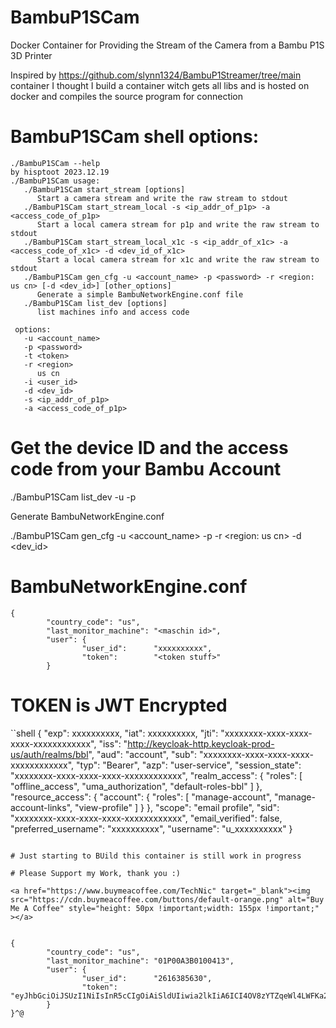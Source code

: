 # BambuP1SCam
Docker Container for Providing the Stream of the Camera from a Bambu P1S  3D Printer

Inspired by https://github.com/slynn1324/BambuP1Streamer/tree/main container I thought I build a container witch gets all libs and is hosted on docker and compiles the source program for connection


# BambuP1SCam shell options:

```shell
./BambuP1SCam --help
by hisptoot 2023.12.19
./BambuP1SCam usage:
   ./BambuP1SCam start_stream [options]
      Start a camera stream and write the raw stream to stdout
   ./BambuP1SCam start_stream_local -s <ip_addr_of_p1p> -a <access_code_of_p1p>
      Start a local camera stream for p1p and write the raw stream to stdout
   ./BambuP1SCam start_stream_local_x1c -s <ip_addr_of_x1c> -a <access_code_of_x1c> -d <dev_id_of_x1c>
      Start a local camera stream for x1c and write the raw stream to stdout
   ./BambuP1SCam gen_cfg -u <account_name> -p <password> -r <region: us cn> [-d <dev_id>] [other_options]
      Generate a simple BambuNetworkEngine.conf file
   ./BambuP1SCam list_dev [options]
      list machines info and access code

 options:
   -u <account_name>
   -p <password>
   -t <token>
   -r <region>
      us cn
   -i <user_id>
   -d <dev_id>
   -s <ip_addr_of_p1p>
   -a <access_code_of_p1p>
```

# Get the device ID and the access code from your Bambu Account

./BambuP1SCam list_dev -u <user> -p <password>

Generate BambuNetworkEngine.conf

./BambuP1SCam gen_cfg -u <account_name> -p <password> -r <region: us cn> -d <dev_id>

# BambuNetworkEngine.conf 

```shell
{
        "country_code": "us",
        "last_monitor_machine": "<maschin id>",
        "user": {
                "user_id":      "xxxxxxxxxx",
                "token":        "<token stuff>"
        }
```
# TOKEN is  JWT Encrypted

``shell
{
    "exp": xxxxxxxxxx,
    "iat": xxxxxxxxxx,
    "jti": "xxxxxxxx-xxxx-xxxx-xxxx-xxxxxxxxxxxx",
    "iss": "http://keycloak-http.keycloak-prod-us/auth/realms/bbl",
    "aud": "account",
    "sub": "xxxxxxxx-xxxx-xxxx-xxxx-xxxxxxxxxxxx",
    "typ": "Bearer",
    "azp": "user-service",
    "session_state": "xxxxxxxx-xxxx-xxxx-xxxx-xxxxxxxxxxxx",
    "realm_access": {
        "roles": [
            "offline_access",
            "uma_authorization",
            "default-roles-bbl"
        ]
    },
    "resource_access": {
        "account": {
            "roles": [
                "manage-account",
                "manage-account-links",
                "view-profile"
            ]
        }
    },
    "scope": "email profile",
    "sid": "xxxxxxxx-xxxx-xxxx-xxxx-xxxxxxxxxxxx",
    "email_verified": false,
    "preferred_username": "xxxxxxxxxx",
    "username": "u_xxxxxxxxxx"
}
```

# Just starting to BUild this container is still work in progress

# Please Support my Work, thank you :)

<a href="https://www.buymeacoffee.com/TechNic" target="_blank"><img src="https://cdn.buymeacoffee.com/buttons/default-orange.png" alt="Buy Me A Coffee" style="height: 50px !important;width: 155px !important;" ></a>


{
        "country_code": "us",
        "last_monitor_machine": "01P00A3B0100413",
        "user": {
                "user_id":      "2616385630",
                "token":        "eyJhbGciOiJSUzI1NiIsInR5cCIgOiAiSldUIiwia2lkIiA6ICI4OV8zYTZqeWl4LWFKa2I0V1prVmNqM0ZGR1dMRU5DWUpjT2hkMWYzVl8wIn0.eyJleHAiOjE3MzU1NzM4OTcsImlhdCI6MTcwNDQ2OTg5NywianRpIjoiYmVkMzdiZDAtMz>
        }
}^@